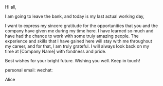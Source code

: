 HI all, 

I am going to leave the bank, and today is my last actual working day, 

I want to express my sincere gratitude for the opportunities that you and the company have given me during my time here. 
I have learned so much and have had the chance to work with some truly amazing people. 
The experience and skills that I have gained here will stay with me throughout my career, and for that, I am truly grateful.
I will always look back on my time at [Company Name] with fondness and pride.

Best wishes for your bright future. Wishing you well. Keep in touch!

personal email:
wechat:

Alice
